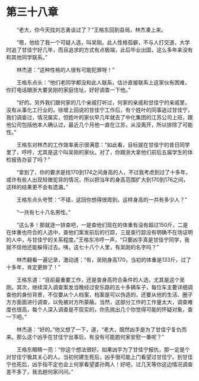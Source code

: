 #	第三十八章

　　“老大，你今天找刘志勇谈过了？”王格东回到县局，林杰凑上来。

　　“嗯，他给了我一个可疑人选，叫吴刚。此人性格孤僻，不与人打交道，大学时追了甘佳宁好几年，而且追求的方式有点极端，此后毕业出国，这么多年来没有和其他同学联系。”

　　林杰道：“这种性格的人很有可能犯罪呀！”

　　王格东点头：“他们老同学都没和此人联系，估计直接联系上这家伙有困难，你打电话跟浙大要吴刚的家庭住址，好好调查一下他。”

　　“好的。另外我们跟何家的几个亲戚打听过，何家的亲戚和甘佳宁的亲戚里，没有从事化工行业的。徐增上回说的甘佳宁工作后，有个姓叶的同事追过甘佳宁，我们调查过，情况属实，但姓叶的家伙早几年就去了中化集团的江苏公司上班，跟他公司包括他本人确认过，最近几个月他一直在江苏，从没离开，所以排除了可能性。”

　　王格东对林杰的工作效率表示很满意：“如此看，目标就在甘佳宁的昔日同学里了，哼哼，尤其是这个叫吴刚的家伙。对了，你跟浙大拿他们前后五届学生的体检报告办妥了吗？”

　　“拿到了，你的要求是找170到174之间身高的人，不过我考虑到过了十多年，或许有些人出现轻微驼背的情况，所以把当年的身高范围扩大到170到176之间，这样的结果更不会有遗漏。”

　　王格东点头夸赞：“不错，这回你想得很周到。这样身高的一共有多少人？”

　　“一共有七十八名男性。”

　　“这么多！那就逐一排查吧，一是查他们现在的体重有没有超过150斤，二是在体重也符合的人选中，查他们案发前后的行踪，三是查行踪没有明确不在场证明的人中，与甘佳宁的关系程度。”王格东冷哼一声，“只要凶手真是甘佳宁同学，我就不信他还能躲得过去。咦，这七十八个人里，有吴刚的名字吗？”

　　林杰翻看一遍记录，激动道：“有，吴刚身高170，当初的体重是133斤，过了十多年，肯定更胖了！”

　　王格东道：“目前最重要工作，还是查身高符合条件的人选，尤其是这个吴刚。其次，继续深入调查案发当晚经过安乐路的五十多辆车子，每位车主要详细调查他的身份背景，不仅要从个人档案，档案是可以伪造的，还要从他的生活、圈子方方面面进行调查，以免被对方所蒙蔽。当然，这部分工作的工作量太大，调查难度也很高，每个人深入调查是不现实的，你先挑出几个你觉得可能的怀疑对象，查一下吧。”

　　林杰道：“好的。”他又想了一下，道，“老大，既然凶手是为了甘佳宁复仇而来。那么这个凶手在甘佳宁出事后，有没有可能跑何家安慰一番呢？”

　　王格东眼睛一亮：“你这个想法很好。如果凶手为了甘佳宁报仇，那一定是个对甘佳宁极其关心的人。当初何建生死后，凶手很可能上门看望过甘佳宁。到甘佳宁也死后，凶手指不定也会上何家看望婆孙两人！好吧，过几天等你这边情况调查差不多了，我去趟何家问问。”